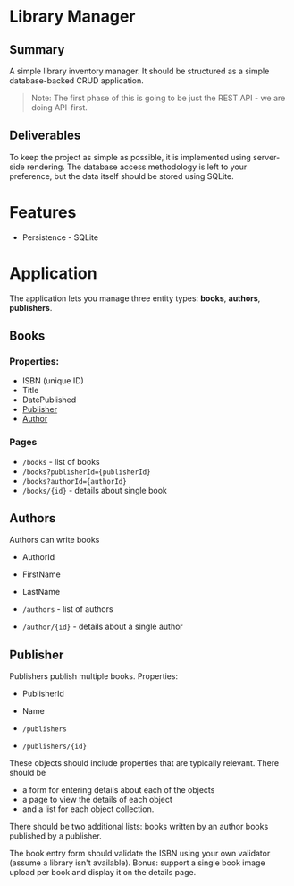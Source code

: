 # Library Manager

## Summary
A simple library inventory manager. It should be structured as a simple database-backed CRUD application.
> Note: The first phase of this is going to be just the REST API - we are doing API-first.

## Deliverables
To keep the project as simple as possible, it is implemented using server-side 
rendering. The database access methodology is left to your preference, but the 
data itself should be stored using SQLite.

# Features
- Persistence - SQLite

# Application 
The application lets you manage three entity types: **books**, **authors**, **publishers**.
 
## Books
### Properties:
- ISBN (unique ID)
- Title
- DatePublished
- [Publisher](#publisher)
- [Author](#author) 

### Pages
- `/books` - list of books
- `/books?publisherId={publisherId}`
- `/books?authorId={authorId}`
- `/books/{id}` - details about single book

## Authors
Authors can write books
- AuthorId
- FirstName
- LastName

- `/authors` - list of authors
- `/author/{id}` - details about a single author

## Publisher
Publishers publish multiple books.
Properties:
- PublisherId
- Name

- `/publishers`
- `/publishers/{id}`

These objects should include properties that are typically relevant.
There should be 
- a form for entering details about each of the objects
- a page to view the details of each object
- and a list for each object collection.

There should be two additional lists: 
books written by an author
books published by a publisher. 

The book entry form should validate the ISBN using your own validator (assume a library isn't available). 
Bonus: support a single book image upload per book and display it on the details page.